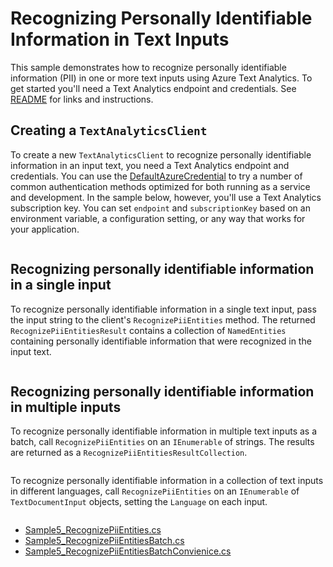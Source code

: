 # Recognizing Personally Identifiable Information in Text Inputs
This sample demonstrates how to recognize personally identifiable information (PII) in one or more text inputs using Azure Text Analytics.  To get started you'll need a Text Analytics endpoint and credentials.  See [README](../README.md) for links and instructions.

## Creating a `TextAnalyticsClient`

To create a new `TextAnalyticsClient` to recognize personally identifiable information in an input text, you need a Text Analytics endpoint and credentials.  You can use the [DefaultAzureCredential][DefaultAzureCredential] to try a number of common authentication methods optimized for both running as a service and development.  In the sample below, however, you'll use a Text Analytics subscription key.  You can set `endpoint` and `subscriptionKey` based on an environment variable, a configuration setting, or any way that works for your application.

``` C# Snippet:TextAnalyticsSample5CreateClient
```

## Recognizing personally identifiable information in a single input

To recognize personally identifiable information in a single text input, pass the input string to the client's `RecognizePiiEntities` method.  The returned `RecognizePiiEntitiesResult` contains a collection of `NamedEntities` containing personally identifiable information that were recognized in the input text.

```C# Snippet:RecognizePiiEntities
```

## Recognizing personally identifiable information in multiple inputs

To recognize personally identifiable information in multiple text inputs as a batch, call `RecognizePiiEntities` on an `IEnumerable` of strings.  The results are returned as a `RecognizePiiEntitiesResultCollection`.

```C# Snippet:TextAnalyticsSample5RecognizePiiEntitiesConvenience
```

To recognize personally identifiable information in a collection of text inputs in different languages, call `RecognizePiiEntities` on an `IEnumerable` of `TextDocumentInput` objects, setting the `Language` on each input.

```C# Snippet:TextAnalyticsSample5RecognizePiiEntitiesBatch
```

* [Sample5_RecognizePiiEntities.cs](../tests/samples/Sample5_RecognizePiiEntities.cs)
* [Sample5_RecognizePiiEntitiesBatch.cs](../tests/samples/Sample5_RecognizePiiEntitiesBatch.cs)
* [Sample5_RecognizePiiEntitiesBatchConvienice.cs](../tests/samples/Sample5_RecognizePiiEntitiesBatchConvienice.cs)

[DefaultAzureCredential]: ../../../identity/Azure.Identity/README.md
